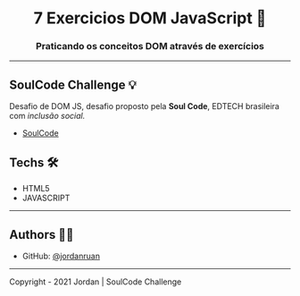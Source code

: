 <h1 align="center">7 Exercicios DOM JavaScript  🚀</h1>
<h3 align="center">Praticando os conceitos DOM através de exercícios </h3>



---

## SoulCode Challenge 💡

Desafio de DOM JS, desafio proposto pela <strong>Soul Code</strong>, EDTECH brasileira com <i>inclusão social.</i>

- <a href="https://soulcodeacademy.org/">SoulCode</a>

## Techs 🛠

- HTML5
- JAVASCRIPT

---

## Authors 👨‍💻

- GitHub: [@jordanruan](https://github.com/jordanruan)

---

Copyright - 2021 Jordan | SoulCode Challenge
